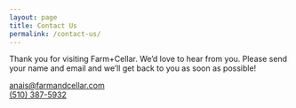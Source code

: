 ```yaml
---
layout: page
title: Contact Us
permalink: /contact-us/
---
```


<p>
Thank you for visiting Farm+Cellar. We’d love to hear from you. Please send your name and email and we’ll get back to you as soon as possible!
</p>

<div class="center">
    <a href="mailto:anais@farmandcellar.com">anais@farmandcellar.com</a>
</div>

<div class="center">
    <a href="tel:+15103875932">(510) 387-5932</a>
</div>
